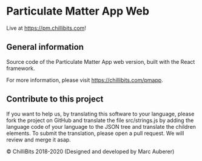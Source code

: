 # Particulate Matter App Web

Live at https://pm.chillibits.com!

## General information

Source code of the Particulate Matter App web version, built with the React framework.

For more information, please visit https://chillibits.com/pmapp.

## Contribute to this project

If you want to help us, by translating this software to your language, please fork the project on GitHub and translate the file src/strings.js by adding the language code of your language to the JSON tree and translate the children elements. To submit the translation, please open a pull request. We will review and merge it asap.

© ChilliBits 2018-2020 (Designed and developed by Marc Auberer)
